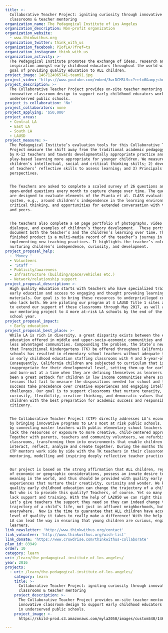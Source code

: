 ```yaml
---
title: >-
  Collaborative Teacher Project: igniting curiosity through innovative
  classrooms & teacher mentoring
organization_name: The Pedagogical Institute of Los Angeles
organization_description: Non-profit organization
organization_website:
  - www.thinkwithus.org
organization_twitter: think_with_us
organization_facebook: PIofLA/?fref=ts
organization_instagram: think_with_us
organization_activity: >-
  The Pedagogical Institute promotes the exchange of ideas, research and
  inspiration amongst early childhood educators throughout the world with the
  goal of providing quality education to ALL children.
project_image: 1467124065741-team91.jpg
project_video: 'https://www.youtube.com/embed/3wrDCMSLScc?rel=0&amp;showinfo=0'
project_description: >-
  The Collaborative Teacher Project provides on-site teacher mentoring and
  innovative classroom design to support early childhood educators working in
  underserved public schools.
project_is_collaboration: 'No'
project_collaborators: none
project_applying: '$50,000'
project_areas:
  - Central LA
  - East LA
  - South LA
  - LAUSD
project_measure: >-
  The Pedagogical Institute’s evaluation tools for this Collaborative Teacher
  Project measure the shift away from the traditional academic pedagogy used now
  by K-12 teachers and towards developmentally appropriate practice and
  play-based learning more appropriate for younger children. We measure: 1)
  children’s intellectual, social and critical thinking skills; 2) development
  of teachers’ reflective skills to assess learning; and 3) Principals’
  perspectives.


  The Teachers are asked to complete a scaled survey of 26 questions and 3
  open-ended questions every month to capture change over time. The questions
  are designed to evaluate elements of the Pianta et al. CLASS evaluation
  system, e.g., around children’s independence in the learning environment,
  critical thinking, and opportunities for extended conversation with teacher
  and peers. 


  The teachers also complete a 60 page portfolio of photographs, video footage,
  dialogue, and examples of children’s theory development.  These portfolios
  document both the teacher’s and the children’s learning over time. The
  finished product is a multi-media record of the teacher’s journey in
  implementing new teaching practices. It highlights the teacher’s role in
  nurturing children’s independence, curiosity, and development.
project_proposal_help:
  - 'Money '
  - Volunteers
  - 'Staff '
  - Publicity/awareness
  - Infrastructure (building/space/vehicles etc.)
  - Network/relationship support
project_proposal_description: >-
  High quality education starts with teachers who have specialized training in
  early education and access to engaging and thought provoking learning
  materials. Our goal is to bring these resources to underprivileged communities
  who lack both. We are piloting our program at 4 LAUSD Title 1 sites and hope
  to extend our support of these classrooms through May 2017, as well as expand
  our mentoring project to 4 more at-risk LA schools by the end of the 2017-18
  school year.
project_proposal_impact:
  - Early education
project_proposal_best_place: >-
  While LA is rich in diversity, a great disparity exists between the early
  education offered in middle and upper-socio-economic communities and those in
  less advantaged communities. Compounding the problem, the State’s new mandate
  that Transitional Kindergartens (TK) be offered throughout California’s public
  schools has resulted in elementary school teachers without adequate training
  in early childhood education staffing classrooms with 4 and 5-year-olds.
  Consequently, California children are subjected to curriculum that is
  inappropriate for their developmental level, setting them up for early failure
  and burn-out at a time when they are defining themselves as learners. This has
  been a great setback for children in low income communities where scripted
  lessons that fail to measure the dispositions needed for school and life
  success take precedence over creative experiences and engaging intellectual
  challenges. Our goal is to support classrooms that nurture tenacity,
  curiosity, flexibility, creative thinking, and democratic values that provide
  children with the best preparation for academic success and responsible
  citizenry. 


  The Collaborative Teacher Project (CTP) directly addresses LA’s economic gap
  by bringing innovative programs to LA's most at risk public schools. We begin
  by connecting master teachers with public elementary school teachers who often
  lack the resources or exposure to more creative, child-centered approaches.
  Together with parents, teachers and community volunteers, we refurbish the TK
  classrooms, transforming them into environments that enable children to
  interact, reflect, analyze and create together. During the months that follow,
  CTP mentors work side by side with the TK teachers in their classrooms – 
  mentoring, modelling and inspiring deeply reflective teacher practices.


  Our project is based on the strong affirmation that ALL children, regardless
  of economic or geographic considerations, possess an innate desire to make
  meaning in the world, and thus should be provided with quality early learning
  experiences that nurture their creativity, curiosity and wonder. We know that
  quality early childhood education can change the trajectory of a child's life.
  But who is to provide this quality? Teachers, of course. Yet so many teachers
  lack support and training. With the help of LA2050 we can right this wrong.
  Let’s give teachers the support they need so they can indeed change the
  trajectory of a child’s life, not just in affluent neighborhoods, but
  everywhere.  Now is the time to guarantee that ALL children have access to the
  level of quality it takes to really make a difference! With the help of 2050,
  LA can lead the way in ensuring that young children are curious, engaged
  learners.
link_newsletter: 'http://www.thinkwithus.org/contact'
link_volunteer: 'http://www.thinkwithus.org/wish-list'
link_donate: 'https://www.crowdrise.com/thinkwithus-collaborate'
plan_id: 83949
order: 10
category: learn
uri: /learn/the-pedagogical-institute-of-los-angeles/
year: 2016
projects:
  - uri: /learn/the-pedagogical-institute-of-los-angeles/
    category: learn
    title: >-
      Collaborative Teacher Project: igniting curiosity through innovative
      classrooms & teacher mentoring
    project_description: >-
      The Collaborative Teacher Project provides on-site teacher mentoring and
      innovative classroom design to support early childhood educators working
      in underserved public schools.
    project_image: >-
      https://skild-prod.s3.amazonaws.com/myla2050/images/custom540/1467124065741-team91.jpg

---
```

